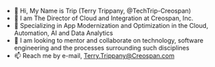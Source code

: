 - 👋 Hi, My Name is Trip (Terry Trippany, @TechTrip-Creospan)
- 👀 I am The Director of Cloud and Integration at Creospan, Inc.
- 🌱 Specializing in App Modernization and Optimization in the Cloud, Automation, AI and Data Analytics
- 💞️ I am looking to mentor and collaborate on technology, software engineering and the processes surrounding such disciplines
- 📫 Reach me by e-mail, Terry.Trippany@Creospan.com

<!---
TechTrip-Creospan/TechTrip-Creospan is a ✨ special ✨ repository because its `README.md` (this file) appears on your GitHub profile.
You can click the Preview link to take a look at your changes.
--->
